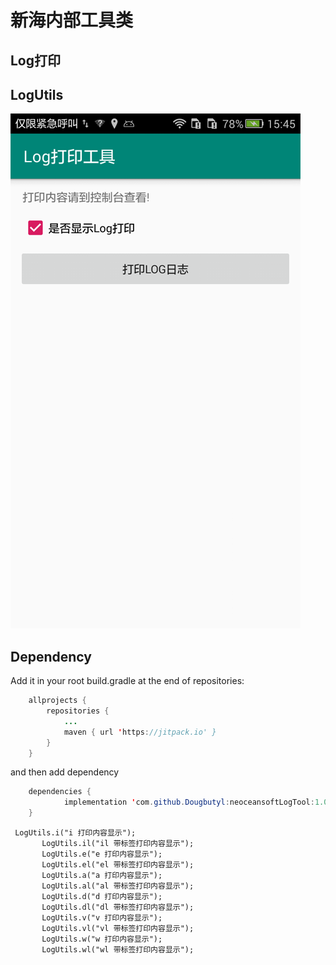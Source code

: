 # 新海内部工具类
## Log打印
## LogUtils
![image](https://github.com/Dougbutyl/neoceansoftLogTool/blob/master/screenhot/device-2019-06-06-154514.png)
## Dependency
Add it in your root build.gradle at the end of repositories:
``` Java
 	allprojects {
		repositories {
			...
			maven { url 'https://jitpack.io' }
		}
	}
 ```
 and then add dependency
``` Java
 	dependencies {
	        implementation 'com.github.Dougbutyl:neoceansoftLogTool:1.0'
	}

 ```
 ```
  LogUtils.i("i 打印内容显示");
        LogUtils.il("il 带标签打印内容显示");
        LogUtils.e("e 打印内容显示");
        LogUtils.el("el 带标签打印内容显示");
        LogUtils.a("a 打印内容显示");
        LogUtils.al("al 带标签打印内容显示");
        LogUtils.d("d 打印内容显示");
        LogUtils.dl("dl 带标签打印内容显示");
        LogUtils.v("v 打印内容显示");
        LogUtils.vl("vl 带标签打印内容显示");
        LogUtils.w("w 打印内容显示");
        LogUtils.wl("wl 带标签打印内容显示");
```
